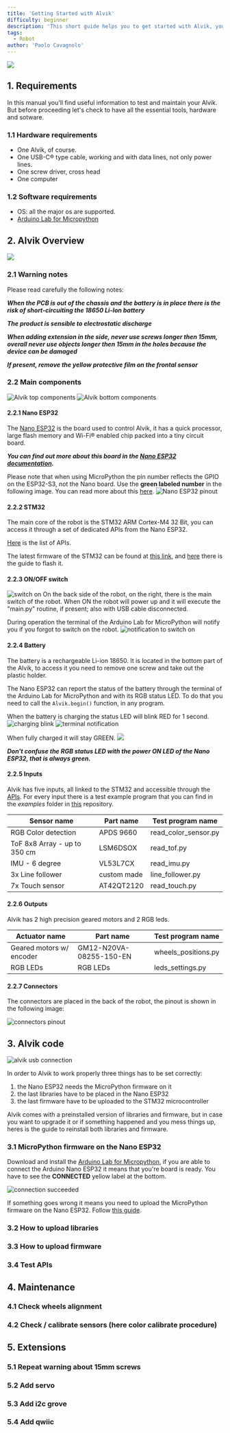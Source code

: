 ```yaml
---
title: 'Getting Started with Alvik'
difficulty: beginner
description: 'This short guide helps you to get started with Alvik, you'll also find useful information to maintain your Alvik.'
tags:
  - Robot
author: 'Paolo Cavagnolo'
---
```


![](assets/title.png)

## 1. Requirements
In this manual you'll find useful information to test and maintain your Alvik. But before proceeding let's check to have all the essential tools, hardware and sotware.

### 1.1 Hardware requirements

 - One Alvik, of course.
 - One USB-C® type cable, working and with data lines, not only power lines.
 - One screw driver, cross head
 - One computer

### 1.2 Software requirements

 - OS: all the major os are supported.
 - [Arduino Lab for Micropython](https://labs.arduino.cc/en/labs/micropython)

## 2. Alvik Overview
![](assets/main-components.png)
### 2.1 Warning notes
Please read carefully the following notes:

***When the PCB is out of the chassis and the battery is in place there is the risk of short-circuiting the 18650 Li-Ion battery***

***The product is sensible to electrostatic discharge***

***When adding extension in the side, never use screws longer then 15mm, overall never use objects longer then 15mm in the holes because the device can be damaged***

***If present, remove the yellow protective film on the frontal sensor***

### 2.2 Main components
![Alvik top components](assets/up-components.png)
![Alvik bottom components](assets/down-components.png)
#### 2.2.1 Nano ESP32
The [Nano ESP32](https://store.arduino.cc/products/nano-esp32) is the board used to control Alvik, it has a quick processor, large flash memory and Wi-Fi® enabled chip packed into a tiny circuit board.

***You can find out more about this board in the [Nano ESP32 documentation](/hardware/nano-esp32).***

Please note that when using MicroPython the pin number reflects the GPIO on the ESP32-S3, not the Nano board. Use the **green labeled number** in the following image. You can read more about this [here](https://docs.arduino.cc/micropython/micropython-course/course/introduction-python#nano-esp32--micropython-pinout).
![Nano ESP32 pinout](assets/esp-pinout.png)

#### 2.2.2 STM32

The main core of the robot is the STM32 ARM Cortex-M4 32 Bit, you can access it through a set of dedicated APIs from the Nano ESP32.

[Here](/tutorials/cheat-sheet/cheat-sheet.md) is the list of APIs.

The latest firmware of the STM32 can be found at [this link](https://github.com/arduino/arduino-alvik-mpy/releases), and [here](#how-to-upload-firmware) there is the guide to flash it.


#### 2.2.3 ON/OFF switch
![switch on](assets/robot-on.png)
On the back side of the robot, on the right, there is the main switch of the robot. When ON the robot will power up and it will execute the "main.py" routine, if present; also with USB cable disconnected.


During operation the terminal of the Arduino Lab for MicroPython will notify you if you forgot to switch on the robot.
![notification to switch on](assets/message-switch-on.png)

#### 2.2.4 Battery

The battery is a rechargeable Li-ion 18650. It is located in the bottom part of the Alvik, to access it you need to remove one screw and take out the plastic holder.

The Nano ESP32 can report the status of the battery through the terminal of the Arduino Lab for MicroPython and with its RGB status LED. To do that you need to call the `Alvik.begin()` function, in any program.

When the battery is charging the status LED will blink RED for 1 second.
![charging blink](assets/charging.gif)
![terminal notification](assets/ide-charging.png)

When fully charged it will stay GREEN.
![](assets/charged.png)

***Don't confuse the RGB status LED with the power ON LED of the Nano ESP32, that is always green.***

#### 2.2.5 Inputs

Alvik has five inputs, all linked to the STM32 and accessible through the [APIs](/tutorials/cheat-sheet/cheat-sheet.md). For every input there is a test example program that you can find in the _examples_ folder in [this](https://github.com/arduino/arduino-alvik-mpy/tree/main/examples) repository.

| **Sensor name**              | **Part name** | **Test program name** |
|------------------------------|---------------|-----------------------|
| RGB Color detection          | APDS 9660     | read_color_sensor.py  |
| ToF 8x8 Array - up to 350 cm | LSM6DSOX      | read_tof.py           |
| IMU - 6 degree               | VL53L7CX      | read_imu.py           |
| 3x Line follower             | custom made   | line_follower.py      |
| 7x Touch sensor              | AT42QT2120    | read_touch.py         |

#### 2.2.6 Outputs

Alvik has 2 high precision geared motors and 2 RGB leds.

| **Actuator name**        | **Part name**           | **Test program name** |
|--------------------------|-------------------------|-----------------------|
| Geared motors w/ encoder | GM12-N20VA-08255-150-EN | wheels_positions.py   |
| RGB LEDs                 | RGB LEDs                | leds_settings.py      |

#### 2.2.7 Connectors

The connectors are placed in the back of the robot, the pinout is shown in the following image:

![connectors pinout](assets/datasheet_connectors.png)

## 3. Alvik code
![alvik usb connection](assets/connecting-final.gif)

In order to Alvik to work properly three things has to be set correctly:

 1. the Nano ESP32 needs the MicroPython firmware on it
 2. the last libraries have to be placed in the Nano ESP32
 3. the last firmware have to be uploaded to the STM32 microcontroller

Alvik comes with a preinstalled version of libraries and firmware, but in case you want to upgrade it or if something happened and you mess things up, heres is the guide to reinstall both libraries and firmware.

### 3.1 MicroPython firmware on the Nano ESP32

Download and install the [Arduino Lab for Micropython](https://labs.arduino.cc/en/labs/micropython), if you are able to connect the Arduino Nano ESP32 it means that you're board is ready. You have to see the **CONNECTED** yellow label at the bottom.

![connection succeeded](assets/connection_succeeded.png)

If something goes wrong it means you need to upload the MicroPython firmware on the Nano ESP32.
Follow [this guide](https://docs.arduino.cc/micropython/basics/board-installation/).

### 3.2 How to upload libraries



### 3.3 How to upload firmware
### 3.4 Test APIs

## 4. Maintenance
### 4.1 Check wheels alignment
### 4.2 Check / calibrate sensors (here color calibrate procedure)

## 5. Extensions
### 5.1 Repeat warning about 15mm screws
### 5.2 Add servo
### 5.3 Add i2c grove
### 5.4 Add qwiic
